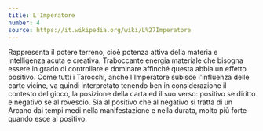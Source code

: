 ```yaml
---
title: L'Imperatore
number: 4
source: https://it.wikipedia.org/wiki/L%27Imperatore
---
```


Rappresenta il potere terreno, cioè potenza attiva della materia e intelligenza acuta e creativa. Traboccante energia materiale che bisogna essere in grado di controllare e dominare affinché questa abbia un effetto positivo. Come tutti i Tarocchi, anche l'Imperatore subisce l'influenza delle carte vicine, va quindi interpretato tenendo ben in considerazione il contesto del gioco, la posizione della carta ed il suo verso: positivo se diritto e negativo se al rovescio. Sia al positivo che al negativo si tratta di un Arcano dai tempi medi nella manifestazione e nella durata, molto più forte quando esce al positivo.